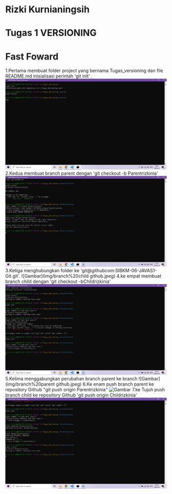 # Rizki Kurnianingsih

# Tugas 1 VERSIONING
# Fast Foward

1.Pertama 
membuat folder project yang bernama Tugas_versioning dan file README.md inisialisasi perintah 'git init' .
![Gambar](img/git%20init.jpeg)
2.Kedua
membuat branch parent dengan 'git checkout -b Parentrizkinia'
![Gambar](img/branch%20parentrizkinia.jpeg)
3.Ketiga 
menghubungkan folder ke 'git@githubcom:SIBKM-06-JAVAS1-Git.git'.
![Gambar](img/branch%20child github.jpeg)
4.ke empat
membuat branch child dengan 'git checkout -bChildrizkinia'
![Gambar](img/branch%20childrizkinia.jpeg)
5.Kelima
menggabungkan perubahan branch parent ke branch 
![Gambar](img/branch%20parent github.jpeg)
6.Ke enam
push branch parent ke repository Github 
"git push origin Parentrizkinia"
![Gambar](img/git%20pushparentrizkinia.jpeg)
7.ke Tujuh
push branch child ke repository Github 
'git push origin Childrizkinia'
![Gambar](img/git%20merge.jpeg)